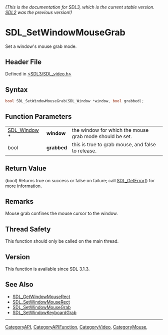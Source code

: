 ###### (This is the documentation for SDL3, which is the current stable version. [SDL2](https://wiki.libsdl.org/SDL2/) was the previous version!)
# SDL_SetWindowMouseGrab

Set a window's mouse grab mode.

## Header File

Defined in [<SDL3/SDL_video.h>](https://github.com/libsdl-org/SDL/blob/main/include/SDL3/SDL_video.h)

## Syntax

```c
bool SDL_SetWindowMouseGrab(SDL_Window *window, bool grabbed);
```

## Function Parameters

|                            |             |                                                         |
| -------------------------- | ----------- | ------------------------------------------------------- |
| [SDL_Window](SDL_Window) * | **window**  | the window for which the mouse grab mode should be set. |
| bool                       | **grabbed** | this is true to grab mouse, and false to release.       |

## Return Value

(bool) Returns true on success or false on failure; call
[SDL_GetError](SDL_GetError)() for more information.

## Remarks

Mouse grab confines the mouse cursor to the window.

## Thread Safety

This function should only be called on the main thread.

## Version

This function is available since SDL 3.1.3.

## See Also

- [SDL_GetWindowMouseRect](SDL_GetWindowMouseRect)
- [SDL_SetWindowMouseRect](SDL_SetWindowMouseRect)
- [SDL_SetWindowMouseGrab](SDL_SetWindowMouseGrab)
- [SDL_SetWindowKeyboardGrab](SDL_SetWindowKeyboardGrab)

----
[CategoryAPI](CategoryAPI), [CategoryAPIFunction](CategoryAPIFunction), [CategoryVideo](CategoryVideo), [CategoryMouse](CategoryMouse), 


